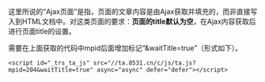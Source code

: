 这里所说的“Ajax页面”是指，页面的文章内容是由Ajax获取并填充的，而非直接写入到HTML文档中。对这类页面的要求：**页面的title默认为空**，在Ajax内容获取后进行页面title的设置。

需要在上面获取的代码中mpid后面增加标记“&waitTitle=true”（形式如下）。

`<script id="_trs_ta_js" src="//ta.8531.cn/c/js/ta.js?mpid=204&waitTitle=true" async="async" defer="defer"></script>`

